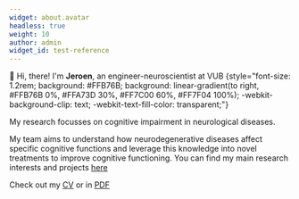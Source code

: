 ```yaml
---
widget: about.avatar
headless: true
weight: 10
author: admin
widget_id: test-reference
---
```

👋 Hi, there! I'm **Jeroen**, an engineer-neuroscientist at VUB
{style="font-size: 1.2rem; background: #FFB76B; background: linear-gradient(to right, #FFB76B 0%, #FFA73D 30%, #FF7C00 60%, #FF7F04 100%); -webkit-background-clip: text; -webkit-text-fill-color: transparent;"}

My research focusses on cognitive impairment in neurological diseases. 

My team aims to understand how neurodegenerative diseases affect specific cognitive functions and leverage this knowledge into novel treatments to improve cognitive functioning. You can find my main research interests and projects [here](/projects/) 

Check out my [CV](/about/) or in [PDF](/static/uploads/resume.pdf)




